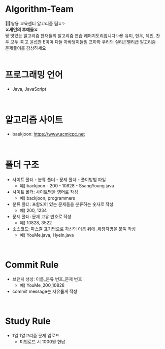 # Algorithm-Team

🐲🐲쌍용 교육센터 알고리즘 팀⚔✨<br/>
**⚔세인의 후예들⚔**
<br/>
짱 멋있는 알고리즘 천재들의 알고리즘 연습 레퍼지토리입니다✨😎
유미, 현우, 혜인, 찬우 모두 I이고 윤섭만 E이며 다들 자바쟁이들임 프하하
 우리의 실리콘밸리급 알고리즘 문제풀이를 감상하세요
<br/><br/>
# 프로그래밍 언어
* Java, JavaScript
<br/>

# 알고리즘 사이트
* baekjoon: https://www.acmicpc.net
<br/>

# 폴더 구조
* 사이트 폴더 - 분류 폴더 - 문제 폴더 - 풀이방법 파일
  * 예) backjoon - 200 - 10828 - SsangYoung.java
* 사이트 폴더: 사이트명을 영어로 작성
  * 예) backjoon, programmers
* 분류 폴더: 포함되어 있는 문제들을 분류하는 숫자로 작성
  * 예) 200, 1234
* 문제 폴더: 문제 고유 번호로 작성
  * 예) 10828, 3522
* 소스코드: 파스칼 표기법으로 자신의 이름 뒤에 .확장자명을 붙여 작성
  * 예) YouMe.java, HyeIn.java
<br/>

# Commit Rule
* 브랜치 생성: 이름_분류 번호_문제 번호
  * 예) YouMe_200_10828
* commit message는 자유롭게 작성
<br/>

# Study Rule
* 1일 1알고리즘 문제 업로드
  * 미업로드 시 1000원 헌납


